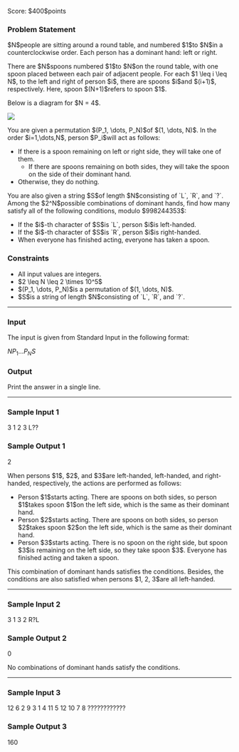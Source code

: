 
<div>

<span>

<span>

<p>
Score: $400$points
</p>

<div>

<section>

### **Problem Statement**

<p>
$N$people are sitting around a round table, and numbered $1$to $N$in a counterclockwise order. Each person has a dominant hand: left or right.
</p>

<p>
There are $N$spoons numbered $1$to $N$on the round table, with one spoon placed between each pair of adjacent people. For each $1 \leq i \leq N$, to the left and right of person $i$, there are spoons $i$and $(i+1)$, respectively. Here, spoon $(N+1)$refers to spoon $1$.
</p>

<p>
Below is a diagram for $N = 4$.
</p>

<p>

<img src="https://img.atcoder.jp/arc175/b86aef99039c82389bf15f8df725a4c5.png">

</img>

</p>

<p>
You are given a permutation $(P_1, \dots, P_N)$of $(1, \dots, N)$. In the order $i=1,\dots,N$, person $P_i$will act as follows:
</p>

<ul>

<li>
If there is a spoon remaining on left or right side, they will take one of them.
<ul>

<li>
If there are spoons remaining on both sides, they will take the spoon on the side of their dominant hand.
</li>

</ul>

</li>

<li>
Otherwise, they do nothing.
</li>

</ul>

<p>
You are also given a string $S$of length $N$consisting of `L`, `R`, and `?`. Among the $2^N$possible combinations of dominant hands, find how many satisfy all of the following conditions, modulo $998244353$:
</p>

<ul>

<li>
If the $i$-th character of $S$is `L`, person $i$is left-handed.
</li>

<li>
If the $i$-th character of $S$is `R`, person $i$is right-handed.
</li>

<li>
When everyone has finished acting, everyone has taken a spoon.
</li>

</ul>

</section>

</div>

<div>

<section>

### **Constraints**

<ul>

<li>
All input values are integers.
</li>

<li>
$2 \leq N \leq 2 \times 10^5$
</li>

<li>
$(P_1, \dots, P_N)$is a permutation of $(1, \dots, N)$.
</li>

<li>
$S$is a string of length $N$consisting of `L`, `R`, and `?`.
</li>

</ul>

</section>

</div>

---

<div>

<div>

<section>

### **Input**

<p>
The input is given from Standard Input in the following format:
</p>

<div>

$N$$P_1$$\dots$$P_N$$S$
</div>

</section>

</div>

<div>

<section>

### **Output**

<p>
Print the answer in a single line.
</p>

</section>

</div>

</div>

---

<div>

<section>

### **Sample Input 1**

<div>

3
1 2 3
L??

</div>

</section>

</div>

<div>

<section>

### **Sample Output 1**

<div>

2

</div>

<p>
When persons $1$, $2$, and $3$are left-handed, left-handed, and right-handed, respectively, the actions are performed as follows:
</p>

<ul>

<li>
Person $1$starts acting. There are spoons on both sides, so person $1$takes spoon $1$on the left side, which is the same as their dominant hand.
</li>

<li>
Person $2$starts acting. There are spoons on both sides, so person $2$takes spoon $2$on the left side, which is the same as their dominant hand.
</li>

<li>
Person $3$starts acting. There is no spoon on the right side, but spoon $3$is remaining on the left side, so they take spoon $3$. Everyone has finished acting and taken a spoon.
</li>

</ul>

<p>
This combination of dominant hands satisfies the conditions. Besides, the conditions are also satisfied when persons $1, 2, 3$are all left-handed.
</p>

</section>

</div>

---

<div>

<section>

### **Sample Input 2**

<div>

3
1 3 2
R?L

</div>

</section>

</div>

<div>

<section>

### **Sample Output 2**

<div>

0

</div>

<p>
No combinations of dominant hands satisfy the conditions.
</p>

</section>

</div>

---

<div>

<section>

### **Sample Input 3**

<div>

12
6 2 9 3 1 4 11 5 12 10 7 8
????????????

</div>

</section>

</div>

<div>

<section>

### **Sample Output 3**

<div>

160

</div>

</section>

</div>

</span>

</span>

</div>
